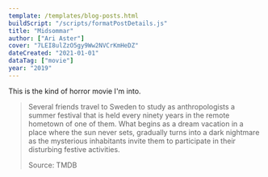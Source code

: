 ```yaml
---
template: /templates/blog-posts.html
buildScript: "/scripts/formatPostDetails.js"
title: "Midsommar"
author: ["Ari Aster"]
cover: "7LEI8ulZzO5gy9Ww2NVCrKmHeDZ"
dateCreated: "2021-01-01"
dataTag: ["movie"]
year: "2019"
---
```


This is the kind of horror movie I'm into.

> Several friends travel to Sweden to study as anthropologists a summer festival that is held every ninety years in the remote hometown of one of them. What begins as a dream vacation in a place where the sun never sets, gradually turns into a dark nightmare as the mysterious inhabitants invite them to participate in their disturbing festive activities.
>
> Source: TMDB
